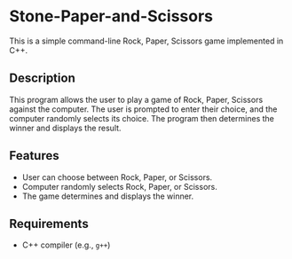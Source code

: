 # Stone-Paper-and-Scissors

This is a simple command-line Rock, Paper, Scissors game implemented in C++.

## Description

This program allows the user to play a game of Rock, Paper, Scissors against the computer. The user is prompted to enter their choice, and the computer randomly selects its choice. The program then determines the winner and displays the result.

## Features

- User can choose between Rock, Paper, or Scissors.
- Computer randomly selects Rock, Paper, or Scissors.
- The game determines and displays the winner.

## Requirements

- C++ compiler (e.g., `g++`)
